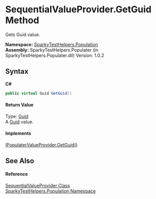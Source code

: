 # SequentialValueProvider.GetGuid Method 
 

Gets Guid value.

**Namespace:**&nbsp;<a href="N_SparkyTestHelpers_Population.md">SparkyTestHelpers.Population</a><br />**Assembly:**&nbsp;SparkyTestHelpers.Populater (in SparkyTestHelpers.Populater.dll) Version: 1.0.2

## Syntax

**C#**<br />
``` C#
public virtual Guid GetGuid()
```


#### Return Value
Type: <a href="http://msdn2.microsoft.com/en-us/library/cey1zx63" target="_blank">Guid</a><br />A <a href="http://msdn2.microsoft.com/en-us/library/cey1zx63" target="_blank">Guid</a> value.

#### Implements
<a href="M_SparkyTestHelpers_Population_IPopulaterValueProvider_GetGuid.md">IPopulaterValueProvider.GetGuid()</a><br />

## See Also


#### Reference
<a href="T_SparkyTestHelpers_Population_SequentialValueProvider.md">SequentialValueProvider Class</a><br /><a href="N_SparkyTestHelpers_Population.md">SparkyTestHelpers.Population Namespace</a><br />